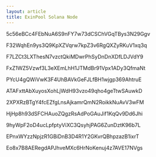 ```yaml
---
layout: article
title: ExinPool Solana Node
---
```


5c56eBCc4FEbNuA6S9nFY7w73dCSChVGqTBys3N29Ggv

F32WqhEn9ys3Q9KpXZVqrw7kpZ3v6RgQXZyRKuV1xq3q

F7LZCt3LXThesN7vzctQkiMDwrPhSyDnDnXDfLDJVdY9

FxZ1WZ5Vzwf3L3eXEmLhH1JTMdBr91Vpx1ADy3QfmaNt

PYcU4gQWiVwK3F4UhBAVkGeFJLfBH1wjgp369AhtruE

ATAFxttAbXuyosXohLjWdH93vzo49qho4geTtwSAuwkD

2XPXRzBTgY4fcEZfgLnsAjkamrQmN2RoikkNuAvV3wFM

HjHp8h93dSFCHAuoZQgzRsAdPoGAuJif1KqQv9Dd6Jhi

9hyWpF2oD4ucLpfptyViXC3QsyhjPAG6ZunDztK96b7L

EPnxWYzzNpjzR1GBiDnB3D4R1Y2GKvrQBhpzazB1ixrT

Eo8x7B8AERegdAPJhveMXc6HrNoKenuj4z7AVE17NVgs